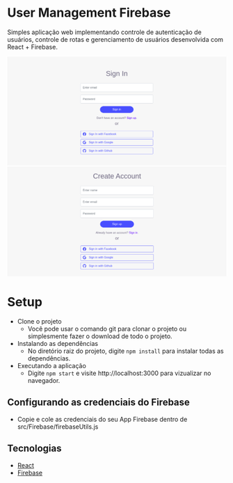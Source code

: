 # User Management Firebase
Simples aplicação web implementando controle de autenticação de usuários, controle de rotas e gerenciamento de usuários desenvolvida com React + Firebase.

![signin](/web/assets/images/signin.png)
![signup](/web/assets/images/signup.png)

# Setup
* Clone o projeto
  - Você pode usar o comando git para clonar o projeto ou simplesmente fazer o download de todo o projeto.
* Instalando as dependências
  - No diretório raiz do projeto, digite `npm install` para instalar todas as dependências.
* Executando a aplicação
  - Digite `npm start` e visite http://localhost:3000 para vizualizar no navegador.
## Configurando as credenciais do Firebase
* Copie e cole as credenciais do seu App Firebase dentro de src/Firebase/firebaseUtils.js
## Tecnologias
* [React](https://reactjs.org/)
* [Firebase](https://firebase.google.com/)
